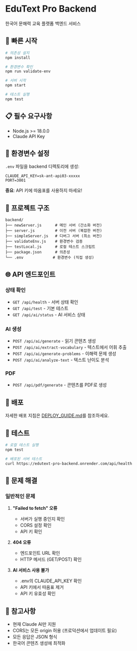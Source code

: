 # EduText Pro Backend

한국어 문해력 교육 플랫폼 백엔드 서비스

## 🚀 빠른 시작

```bash
# 의존성 설치
npm install

# 환경변수 확인
npm run validate-env

# 서버 시작
npm start

# 테스트 실행
npm test
```

## 📋 필수 요구사항

- Node.js >= 18.0.0
- Claude API Key

## 🔧 환경변수 설정

`.env` 파일을 backend 디렉토리에 생성:

```env
CLAUDE_API_KEY=sk-ant-api03-xxxxx
PORT=3001
```

**중요**: API 키에 따옴표를 사용하지 마세요!

## 📁 프로젝트 구조

```
backend/
├── newServer.js      # 메인 서버 (간소화 버전)
├── server.js         # 이전 서버 (복잡한 버전)
├── simpleServer.js   # 디버그 서버 (최소 버전)
├── validateEnv.js    # 환경변수 검증
├── testLocal.js      # 로컬 테스트 스크립트
├── package.json      # 의존성
└── .env             # 환경변수 (직접 생성)
```

## 🌐 API 엔드포인트

### 상태 확인
- `GET /api/health` - 서버 상태 확인
- `GET /api/test` - 기본 테스트
- `GET /api/ai/status` - AI 서비스 상태

### AI 생성
- `POST /api/ai/generate` - 읽기 콘텐츠 생성
- `POST /api/ai/extract-vocabulary` - 텍스트에서 어휘 추출
- `POST /api/ai/generate-problems` - 이해력 문제 생성
- `POST /api/ai/analyze-text` - 텍스트 난이도 분석

### PDF
- `POST /api/pdf/generate` - 콘텐츠를 PDF로 생성

## 🚀 배포

자세한 배포 지침은 [DEPLOY_GUIDE.md](./DEPLOY_GUIDE.md)를 참조하세요.

## 🧪 테스트

```bash
# 로컬 테스트 실행
npm test

# 배포된 서버 테스트
curl https://edutext-pro-backend.onrender.com/api/health
```

## 🐛 문제 해결

### 일반적인 문제

1. **"Failed to fetch" 오류**
   - 서버가 실행 중인지 확인
   - CORS 설정 확인
   - API 키 확인

2. **404 오류**
   - 엔드포인트 URL 확인
   - HTTP 메서드 (GET/POST) 확인

3. **AI 서비스 사용 불가**
   - .env의 CLAUDE_API_KEY 확인
   - API 키에서 따옴표 제거
   - API 키 유효성 확인

## 📝 참고사항

- 현재 Claude AI만 지원
- CORS는 모든 origin 허용 (프로덕션에서 업데이트 필요)
- 모든 응답은 JSON 형식
- 한국어 콘텐츠 생성에 최적화